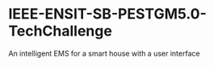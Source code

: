 # IEEE-ENSIT-SB-PESTGM5.0-TechChallenge
An intelligent EMS for a smart house with a user interface 

